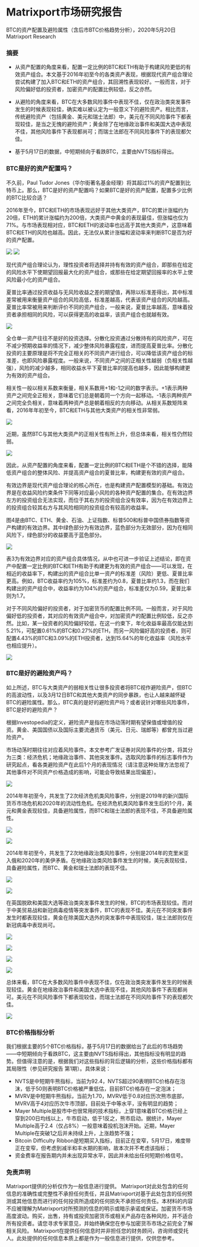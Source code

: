 # Matrixport市场研究报告
BTC的资产配置及避险属性（含后市BTC价格趋势分析），2020年5月20日 Matrixport Research



### 摘要
- 从资产配置的角度来看，配置一定比例的BTC和ETH有助于构建风险更低的有效资产组合。本文基于2016年初至今的各类资产表现，根据现代资产组合理论尝试构建了加入BTC和ETH的资产组合，其回溯性表现较好。一般而言，对于风险偏好低的投资者，加密资产的配置比例较低，反之亦然。

- 从避险的角度来看，BTC在大多数风险事件中表现不佳，仅在政治类突发事件发生的时候表现较佳，确实难以被认定为一般意义下的避险资产。相比而言，传统避险资产（包括黄金、美元和瑞士法郎）中，美元在不同风险事件下都表现较佳，是当之无愧的避险资产；黄金除了在地缘政治事件和美国大选中表现不佳，其他风险事件下表现都尚可；而瑞士法郎在不同风险事件下的表现都欠佳。

- 基于5月17日的数据，中短期倾向于看跌BTC，主要由NVTS指标得出。



### BTC是好的资产配置吗？
不久前，Paul Tudor Jones（华尔街著名基金经理）将其超过1%的资产配置到比特币上。那么，BTC是好的资产配置吗？如果BTC是好的资产配置，配置多少比例的BTC比较合适？

2016年至今，BTC和ETH的市场表现远好于其他大类资产，BTC的累计涨幅约为20倍，ETH的累计涨幅约为200倍，大类资产中黄金的表现最佳，但涨幅也仅为71%。与市场表现相对应，BTC和ETH的波动率也远高于其他大类资产，这意味着BTC和ETH的风险也越高。因此，无法仅从累计涨幅和波动率来判断BTC是否为好的资产配置。

![](https://raw.github.com/matrixport-article/matrixport-article.github.io/master/_images/2/1.png)
![](https://raw.github.com/matrixport-article/matrixport-article.github.io/master/_images/2/13.png)

现代资产组合理论认为，理性投资者将选择并持有有效的资产组合，即那些在给定的风险水平下使期望回报最大化的资产组合，或那些在给定期望回报率的水平上使风险最小化的资产组合。

夏普比率通过投资收益与无风险收益之差的期望值，再除以标准差得出，其中标准差常被用来衡量资产组合的风险高低，标准差越高，代表该资产组合的风险越高。夏普比率常被用来判断评价不同的资产组合，一般来说，夏普比率越高，意味着投资者承担相同的风险，可以获得更高的收益率，该资产组合也就越有效。

![](https://raw.github.com/matrixport-article/matrixport-article.github.io/master/_images/2/14.png)

全仓单一资产往往不是好的投资选择。分散化投资通过分散持有的风险资产，可在不减少预期收益率的情况下，减少整体风险暴露程度，进而提高夏普比率。分散化投资的主要原理是将不完全正相关的不同资产进行组合，可以降低该资产组合的标准差，也即风险暴露程度。一般来说，不同资产之间的正相关性越弱（负相关性越强），风险的减少越多，相同收益水平下夏普比率的提高也越多，因此能够构建更为有效的资产组合。

相关性一般以相关系数来衡量，相关系数用+1和-1之间的数字表示。+1表示两种资产之间完全正相关，意味着它们总是朝着同一个方向一起移动。-1表示两种资产之间完全负相关，意味着两种资产总是朝着相反的方向移动。从相关系数矩阵来看，2016年年初至今，BTC和ETH与其他大类资产的相关性非常弱。

![](https://raw.github.com/matrixport-article/matrixport-article.github.io/master/_images/2/15.png)

近期，虽然BTC与其他大类资产的正相关性有所上升，但总体来看，相关性仍然较弱。

![](https://raw.github.com/matrixport-article/matrixport-article.github.io/master/_images/2/17.png)

因此，从资产配置的角度来看，配置一定比例的BTC和ETH是个不错的选择，能降低资产组合的整体风险、并提高资产组合的夏普比率，构建更有效的资产组合。

有效边界是现代资产组合理论的核心所在，也是构建资产配置模型的基础。有效边界是在收益风险约束条件下同等对应最小风险的各种资产配置的集合。在有效边界左方的投资组合无法实现，而位于其右方的投资组合没有效率，因为在有效边界上的投资组合较其右方与其风险相同的投资组合有较高的收益率。

图4是由BTC、ETH、黄金、石油、上证指数、标普500和标普中国债券指数等资产构建的有效边界。其中绿色部分为有效边界，蓝色部分为无效部分，因为在相同风险下，绿色部分的收益要高于蓝色部分。

![](https://raw.github.com/matrixport-article/matrixport-article.github.io/master/_images/2/11.png)

表3为有效边界对应的资产组合具体情况，从中也可进一步验证上述结论，即在资产中配置一定比例的BTC和ETH有助于构建更为有效的资产组合——可以发现，在相近的收益率下，构建出的资产组合比单一资产的标准差（风险）更低、夏普比率更高。例如，BTC收益率约为105%，标准差约为0.8，夏普比率约1.3，而在我们构建出的资产组合中，收益率约为104%的资产组合，标准差仅为0.59，夏普比率则为1.7。

对于不同风险偏好的投资者，对于加密货币的配置比例不同。一般而言，对于风险偏好低的投资者，其对应的有效资产组合中，对加密资产的配置比例较低，反之亦然。比如，某一投资者的风险偏好较低，在这一约束下，年化收益率最高仅能达到5.21%，可配置0.61%的BTC和0.27%的ETH，而另一风险偏好高的投资者，则可配置4.43%的BTC和3.09%的ETH投资者，达到15.64%的年化收益率（风险水平也相应提升）。

![](https://raw.github.com/matrixport-article/matrixport-article.github.io/master/_images/2/9.png)



### BTC是好的避险资产吗？
如上所述，BTC与大类资产的弱相关性让很多投资者将BTC视作避险资产，但BTC的高波动性，以及3月12日BTC和其他大类资产的同步暴跌，也让人越来越怀疑BTC的避险属性。那么，BTC真的是好的避险资产吗？或者说针对哪些风险事件，BTC是好的避险资产？

根据Investopedia的定义，避险资产是指在市场动荡时期有望保值或增值的投资。黄金、美国国债以及国际主要流通货币（美元、日元、瑞郎等）都曾充当过避险资产。

市场动荡时期往往对应着风险事件。本文参考广发证券对风险事件的分类，将其分为三类：经济危机；地缘政治事件、其他突发事件。选取风险事件的标志事件作为研究起点，看各类避险资产在此后1个月的表现情况（请注意这种处理方法忽视了其他事件对不同资产价格造成的影响，可能会导致结果出现偏差）。

![](https://raw.github.com/matrixport-article/matrixport-article.github.io/master/_images/2/12.png)

2014年年初至今，共发生了2次经济危机类风险事件，分别是2019年的新兴国际货币市场危机和2020年的流动性危机。在经济危机类风险事件发生后的1个月，美元和黄金表现较佳，具备避险属性，而BTC和瑞士法郎的表现不佳，不具备避险属性。

![](https://raw.github.com/matrixport-article/matrixport-article.github.io/master/_images/2/8.png)

![](https://raw.github.com/matrixport-article/matrixport-article.github.io/master/_images/2/10.png)

2014年年初至今，共发生了2次地缘政治类风险事件，分别是2014年的克里米亚入俄和2020年的美伊矛盾。在地缘政治类风险事件发生的时候，美元表现较佳，具备避险属性，而BTC、黄金和瑞士法郎的表现不佳。

![](https://raw.github.com/matrixport-article/matrixport-article.github.io/master/_images/2/5.png)

![](https://raw.github.com/matrixport-article/matrixport-article.github.io/master/_images/2/16.png)

在英国脱欧和美国大选等政治类突发事件发生的时候，BTC的市场表现较佳。而对于中美贸易战和新冠病毒疫情等突发事件，BTC的表现不佳。美元在不同突发事件发生时都表现较佳，黄金在除美国大选外的突发事件中表现较佳，瑞士法郎则仅在新冠病毒中表现尚可。

![](https://raw.github.com/matrixport-article/matrixport-article.github.io/master/_images/2/6.png)

![](https://raw.github.com/matrixport-article/matrixport-article.github.io/master/_images/2/7.png)

![](https://raw.github.com/matrixport-article/matrixport-article.github.io/master/_images/2/4.png)

![](https://raw.github.com/matrixport-article/matrixport-article.github.io/master/_images/2/2.png)

总体来看，BTC在大多数风险事件中表现不佳，仅在政治类突发事件发生的时候表现较佳。黄金在地缘政治事件和美国大选中表现不佳，其他风险事件下表现都尚可。美元在不同风险事件下都表现较佳，而瑞士法郎在不同风险事件下的表现都欠佳。

![](https://raw.github.com/matrixport-article/matrixport-article.github.io/master/_images/2/3.png)



### BTC价格指标分析

我们根据主要的5个BTC价格指标，基于5月17日的数据给出了此后的市场趋势——中短期倾向于看跌BTC，这主要由NVTS指标得出，其他指标没有明显的趋势。但值得注意的是，根据我们对这些指标的背后逻辑的分析，这些价格指标都有其局限性（参见研究报告 第1期）。具体来说：


- NVTS是中短期牛熊指标，当前为92.4，NVTS超过90表明BTC价格存在泡沫，低于50则表明BTC价格被严重低估，目前BTC价格存在一定泡沫；
- MVRV是中短期牛熊指标，当前为1.70，MVRV低于0.8对应历次熊市底部，MVRV高于4对应历次牛市顶部，目前处于中等水平，没有明显的趋势；
- Mayer Multiple是股市中也很常用的技术指标，上穿1意味着BTC价格已经上穿到200日均线以上，牛市启动，低于1反之，熊市启动。据统计，Mayer Multiple高于2.4（仅占8%）一般意味着投机泡沫开始。近期，Mayer Multiple在突破1之后并未持续上升，上涨趋势不强；
- Bitcoin Difficulty Ribbon是短期买入指标，目前正在变窄，5月17日，难度带正在变窄，但考虑到减半和丰水期的影响，故本次并不考虑该指标；
- 资金费率在报告期内并未出现异常水平，因此并未给出任何短期价格信号。



### 免责声明
Matrixport提供的分析仅作为一般信息进行提供。 Matrixport对此处包含的任何信息的准确性或完整性不承担任何责任，并且Matrixport对基于此处包含的任何预测或其他信息而进行的任何投资所造成的任何损失不承担任何责任。本材料的内容不应被理解为Matrixport对所预测的信息的明示或暗示承诺或保证。加密货币市场高度波动。购买，出售，持有或投资加密货币或相关产品存在各种风险，并不适合所有投资者。请您寻求专家意见，并始终确保您在参与加密货币市场之前完全了解相关风险。
Matrixport在提供任何信息时并非担任您的财务顾问，咨询师或受托人。此处提供的任何信息本质上都是作为一般信息进行提供，仅供您参考。
